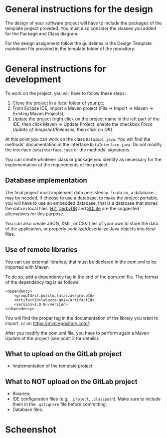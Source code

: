 # General instructions for the design

The design of your software project will have to include the packages of the template project provided. You must also consider the classes you added for the Package and Class diagram.

For the design assignment follow the guidelines in the Design Template markdown file provided in the template folder of the repository.

# General instructions for development

To work on the project, you will have to follow these steps:

1. Clone the project in a local folder of your pc;
2. From Eclipse IDE, import a Maven project (File -> Import -> Maven -> Existing Maven Projects);
3. Update the project (right click on the project name in the left part of the IDE, then click Maven -> Update Project; enable the checkbox *Force Update of Snapshot/Releases*, then click on *OK*).

At this point you can work on the class `DataImpl.java`. You will find the methods' documentation in the interface `DataInterface.java`. Do not modify the interface `DataInterface.java` or the methods' signatures.

You can create whatever class or package you identify as necessary for the implementation of the requirements of the project.

## Database implementation

The final project must implement data persistency. To do so, a database may be needed. If choose to use a database, to make the project portable, you will have to use an embedded database, that is a database that stores the data in local files. [H2](https://www.h2database.com/html/main.html), [DerbyDB](https://db.apache.org/derby/) and [SQLite](https://www.sqlite.org/index.html) are the suggested alternatives for this purpose.

You can also create JSON, XML, or CSV files of your own to store the data of the application, or properly serialize/deserialize Java objects into local files.

## Use of remote libraries

You can use external libraries, that must be declared in the pom.xml to be imported with Maven.

To do so, add a dependency tag in the end of the pom.xml file. The format of the dependency tag is as follows:

```
<dependency>
    <groupId>it.polito.latazza</groupId>
    <artifactId>latazza-gui</artifactId>
    <version>1.0.0</version>
</dependency>
```

You will find the proper tag in the documentation of the library you want to import, or on https://mvnrepository.com/.

After you modify the pom.xml file, you have to perform again a Maven Update of the project (see point 2 for details).

## What to upload on the GitLab project

* Implementation of the template project.

## What to NOT upload on the GitLab project

* Binaries;
* IDE configuration files (e.g., `.project`, `.classpath`). Make sure to include them in the `.gitignore` file before committing;
* Database files. 

# Scheenshot

[](figures/initial.png)
[](figures/add_beverage.png)
[](figures/add_employee.png)
[](figures/recharge_employee.png)
[](figures/recharge_employee_conf.png)
[](figures/supply_box.png)
[](figures/supply_conf.png)
[](figures/sale_employee.png)
[](figures/sale_visitor.png)
[](figures/log_menu.png)
[](figures/log_all.png)
[](figures/log_employee.png)
